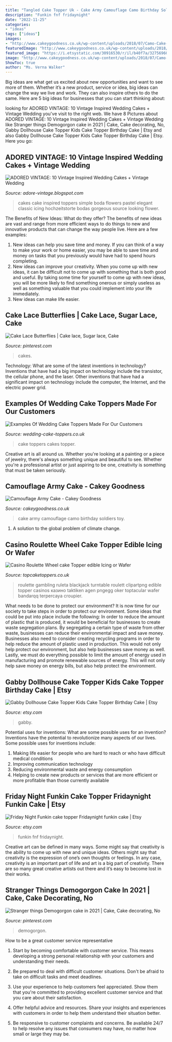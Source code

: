 ```yaml
---
title: "Tangled Cake Topper Uk - Cake Army Camouflage Camo Birthday Soldiers Toy"
description: "Funkin fnf fridaynight"
date: "2022-11-25"
categories:
- "ideas"
tags: ["ideas"]
images:
- "http://www.cakeygoodness.co.uk/wp-content/uploads/2018/07/Camo-Cake-1.jpg"
featuredImage: "http://www.cakeygoodness.co.uk/wp-content/uploads/2018/07/Camo-Cake-1.jpg"
featured_image: "https://i.etsystatic.com/30916530/r/il/b40f7a/3275696061/il_1140xN.3275696061_nyt5.jpg"
image: "http://www.cakeygoodness.co.uk/wp-content/uploads/2018/07/Camo-Cake-1.jpg"
ShowToc: true
author: "Ms. Verna Walker"
---
```



Big ideas are what get us excited about new opportunities and want to see more of them. Whether it’s a new product, service or idea, big ideas can change the way we live and work. They can also inspire others to do the same. Here are 5 big ideas for businesses that you can start thinking about: 

	

		
looking for ADORED VINTAGE: 10 Vintage Inspired Wedding Cakes + Vintage Wedding you've visit to the right web. We have 8 Pictures about ADORED VINTAGE: 10 Vintage Inspired Wedding Cakes + Vintage Wedding like Stranger things Demogorgon cake in 2021 | Cake, Cake decorating, No, Gabby Dollhouse Cake Topper Kids Cake Topper Birthday Cake | Etsy and also Gabby Dollhouse Cake Topper Kids Cake Topper Birthday Cake | Etsy. Here you go:
		
    
## ADORED VINTAGE: 10 Vintage Inspired Wedding Cakes + Vintage Wedding

<img loading=lazy src="http://3.bp.blogspot.com/-LUBcmHXtNxA/UtGEeCR0MoI/AAAAAAAAAkQ/fSeVny3f7Z0/s1600/12.jpg" onerror="this.onerror=null;this.src='https://tse3.mm.bing.net/th?id=OIP.z75YAuS2151t6P3vH8YjfwHaLH&amp;pid=15.1';" alt="ADORED VINTAGE: 10 Vintage Inspired Wedding Cakes + Vintage Wedding">

_Source: adore-vintage.blogspot.com_

>cakes cake inspired toppers simple boda flowers pastel elegant classic icing hochzeitstorte bodas gorgeous source looking flower. 

	

The Benefits of New Ideas: What do they offer?
The benefits of new ideas are vast and range from more efficient ways to do things to new and innovative products that can change the way people live. Here are a few examples: 
1. New ideas can help you save time and money. If you can think of a way to make your work or home easier, you may be able to save time and money on tasks that you previously would have had to spend hours completing. 
2. New ideas can improve your creativity. When you come up with new ideas, it can be difficult not to come up with something that is both good and useful. By taking some time for yourself to come up with new ideas, you will be more likely to find something onerous or simply useless as well as something valuable that you could implement into your life immediately. 
3. New ideas can make life easier.

    
## Cake Lace Butterflies | Cake Lace, Sugar Lace, Cake

<img loading=lazy src="https://i.pinimg.com/736x/c1/4e/2a/c14e2a00e6dd08c23ab9a694b880adaa.jpg" onerror="this.onerror=null;this.src='https://tse2.mm.bing.net/th?id=OIP.7EpmB2w8qoH-ZhtSzzq00QHaJP&amp;pid=15.1';" alt="Cake Lace Butterflies | Cake lace, Sugar lace, Cake">

_Source: pinterest.com_

>cakes. 

	

Technology: What are some of the latest inventions in technology?
Inventions that have had a big impact on technology include the transistor, the cellular phone, and the laser. Other inventions that have had a significant impact on technology include the computer, the Internet, and the electric power grid.

    
## Examples Of Wedding Cake Toppers Made For Our Customers

<img loading=lazy src="http://www.wedding-cake-toppers.co.uk/wp-content/gallery/toppers-on-cakes/photo.JPG" onerror="this.onerror=null;this.src='https://tse1.mm.bing.net/th?id=OIP.P0s932d_bjyKWk4yGrbcfQHaLI&amp;pid=15.1';" alt="Examples Of Wedding Cake Toppers Made For Our Customers">

_Source: wedding-cake-toppers.co.uk_

>cake toppers cakes topper. 

	

Creative art is all around us. Whether you're looking at a painting or a piece of jewelry, there's always something unique and beautiful to see. Whether you're a professional artist or just aspiring to be one, creativity is something that must be taken seriously.

    
## Camouflage Army Cake - Cakey Goodness

<img loading=lazy src="http://www.cakeygoodness.co.uk/wp-content/uploads/2018/07/Camo-Cake-1.jpg" onerror="this.onerror=null;this.src='https://tse3.mm.bing.net/th?id=OIP.zmSA-kNmtNQwc1q3dorrTQHaKU&amp;pid=15.1';" alt="Camouflage Army Cake - Cakey Goodness">

_Source: cakeygoodness.co.uk_

>cake army camouflage camo birthday soldiers toy. 

	

1. A solution to the global problem of climate change.

    
## Casino Roulette Wheel Cake Topper Edible Icing Or Wafer

<img loading=lazy src="https://cdn.shopify.com/s/files/1/0086/4911/3664/products/roulette_1200x1200.jpg?v=1567885187" onerror="this.onerror=null;this.src='https://tse4.mm.bing.net/th?id=OIP.VOFHveXSh4c0piA_5cCQqQHaHb&amp;pid=15.1';" alt="Casino Roulette Wheel cake Topper edible Icing or Wafer">

_Source: topcaketoppers.co.uk_

>roulette gambling ruleta blackjack turntable roulett clipartpng edible topper casinos казино taktiken agen pngegg oker toptacular wafer bandarqq terpercaya croupier. 

	

What needs to be done to protect our environment?
It is now time for our society to take steps in order to protect our environment. Some ideas that could be put into place include the following:
In order to reduce the amount of plastic that is produced, it would be beneficial for businesses to create waste segregation plans. By segregating a certain type of waste from other waste, businesses can reduce their environmental impact and save money. Businesses also need to consider creating recycling programs in order to help reduce the amount of plastic used in production. This would not only help protect our environment, but also help businesses save money as well. Lastly, we must do everything possible to limit the amount of energy used in manufacturing and promote renewable sources of energy. This will not only help save money on energy bills, but also help protect the environment.

    
## Gabby Dollhouse Cake Topper Kids Cake Topper Birthday Cake | Etsy

<img loading=lazy src="https://i.etsystatic.com/30916530/r/il/b40f7a/3275696061/il_1140xN.3275696061_nyt5.jpg" onerror="this.onerror=null;this.src='https://tse3.mm.bing.net/th?id=OIP._ag7H51yJFFdi1Ftz3QN0gHaJ4&amp;pid=15.1';" alt="Gabby Dollhouse Cake Topper Kids Cake Topper Birthday Cake | Etsy">

_Source: etsy.com_

>gabby. 

	

Potential uses for inventions: What are some possible uses for an invention?
Inventions have the potential to revolutionize many aspects of our lives. Some possible uses for inventions include: 
1. Making life easier for people who are hard to reach or who have difficult medical conditions 
2. Improving communication technology 
3. Reducing environmental waste and energy consumption 
4. Helping to create new products or services that are more efficient or more profitable than those currently available 

    
## Friday Night Funkin Cake Topper Fridaynight Funkin Cake | Etsy

<img loading=lazy src="https://i.etsystatic.com/25602298/r/il/fe8a90/3180683717/il_fullxfull.3180683717_5d3s.jpg" onerror="this.onerror=null;this.src='https://tse4.mm.bing.net/th?id=OIP.92BkHVfwni1rN1exvBYwBQHaKr&amp;pid=15.1';" alt="Friday Night Funkin cake topper Fridaynight funkin cake | Etsy">

_Source: etsy.com_

>funkin fnf fridaynight. 

	

Creative art can be defined in many ways. Some might say that creativity is the ability to come up with new and unique ideas. Others might say that creativity is the expression of one’s own thoughts or feelings. In any case, creativity is an important part of life and art is a big part of creativity. There are so many great creative artists out there and it’s easy to become lost in their works.

    
## Stranger Things Demogorgon Cake In 2021 | Cake, Cake Decorating, No

<img loading=lazy src="https://i.pinimg.com/736x/99/4f/f6/994ff6ad4c08e80ea53ec1aa2d1aedde.jpg" onerror="this.onerror=null;this.src='https://tse2.mm.bing.net/th?id=OIP.y7co-lv_0HwGKR2XG_bpFgHaL-&amp;pid=15.1';" alt="Stranger things Demogorgon cake in 2021 | Cake, Cake decorating, No">

_Source: pinterest.com_

>demogorgon. 

	

How to be a great customer service representative
1. Start by becoming comfortable with customer service. This means developing a strong personal relationship with your customers and understanding their needs.
2. Be prepared to deal with difficult customer situations. Don't be afraid to take on difficult tasks and meet deadlines.

3. Use your experience to help customers feel appreciated. Show them that you're committed to providing excellent customer service and that you care about their satisfaction.

4. Offer helpful advice and resources. Share your insights and experiences with customers in order to help them understand their situation better.

5. Be responsive to customer complaints and concerns. Be available 24/7 to help resolve any issues that consumers may have, no matter how small or large they may be.

